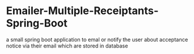 # Emailer-Multiple-Receiptants-Spring-Boot
a small spring boot application to emal or notify the user about acceptance notice via their email which are stored in database
